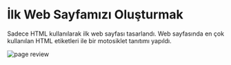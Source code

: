 # İlk Web Sayfamızı Oluşturmak

Sadece HTML kullanılarak ilk web sayfası tasarlandı. Web sayfasında en çok kullanılan HTML etiketleri ile bir motosiklet tanıtımı yapıldı.

![page review](./images/gif.gif)
